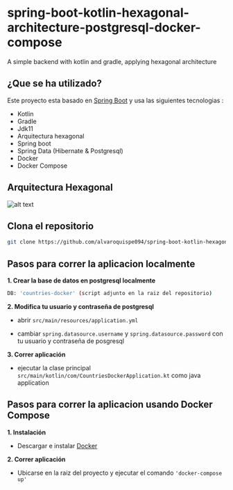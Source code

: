 # spring-boot-kotlin-hexagonal-architecture-postgresql-docker-compose
A simple backend with kotlin and gradle, applying hexagonal architecture

## ¿Que se ha utilizado? 
Este proyecto esta basado en [Spring Boot](http://projects.spring.io/spring-boot/) y usa las siguientes tecnologias :
- Kotlin
- Gradle
- Jdk11
- Arquitectura hexagonal
- Spring boot
- Spring Data (Hibernate & Postgresql)
- Docker
- Docker Compose

## Arquitectura Hexagonal

![alt text](https://herbertograca.files.wordpress.com/2018/11/100-explicit-architecture-svg.png?w=1200)

## Clona el repositorio

```bash
git clone https://github.com/alvaroquispe094/spring-boot-kotlin-hexagonal-architecture-postgresql-docker-compose.git
```


## Pasos para correr la aplicacion localmente

**1. Crear la base de datos en postgresql localmente**

```bash
DB: 'countries-docker' (script adjunto en la raiz del repositorio)
```

**2. Modifica tu usuario y contraseña de postgresql**

+ abrir `src/main/resources/application.yml`

+ cambiar `spring.datasource.username` y `spring.datasource.password` con tu usuario y contraseña de posgresql


**3. Correr aplicación**

+ ejecutar la clase principal `src/main/kotlin/com/CountriesDockerApplication.kt` como java application


## Pasos para correr la aplicacion usando Docker Compose

**1. Instalación**

+ Descargar e instalar [Docker](https://docs.docker.com/get-docker/)


**2. Correr aplicación**

+ Ubicarse en la raiz del proyecto y ejecutar el comando `'docker-compose up'`
